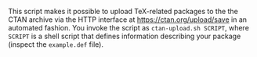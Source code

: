 This script makes it possible to upload TeX-related packages to the the CTAN archive via the HTTP interface at <https://ctan.org/upload/save> in an automated fashion. You invoke the script as `ctan-upload.sh SCRIPT`, where `SCRIPT` is a shell script that defines information describing your package (inspect the `example.def` file).
